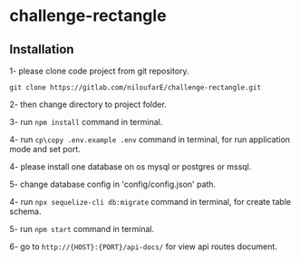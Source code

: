# challenge-rectangle

## Installation

1- please clone code project from git repository.
```
git clone https://gitlab.com/niloufarE/challenge-rectangle.git
```

2- then change directory to project folder.

3- run `npm install` command in terminal.

4- run `cp\copy .env.example .env` command in terminal, for run application mode and set port.

4- please install one database on os mysql or postgres or mssql.

5- change database config in 'config/config.json' path.

4- run `npx sequelize-cli db:migrate` command in terminal, for create table schema.

5- run `npm start` command in terminal.

6- go to `http://{HOST}:{PORT}/api-docs/` for view api routes document.

